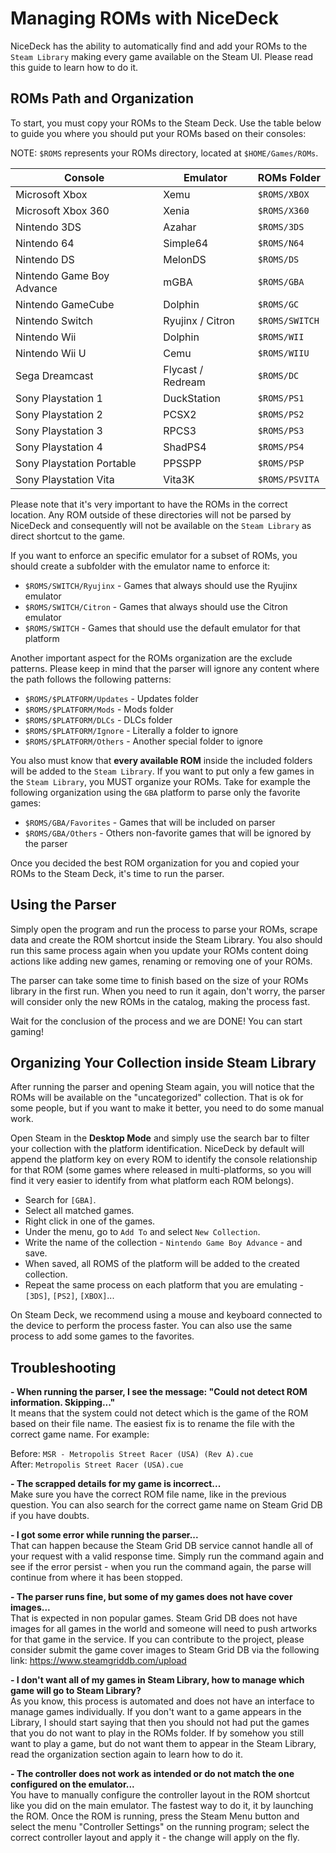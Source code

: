 # Managing ROMs with NiceDeck

NiceDeck has the ability to automatically find and add your ROMs to the ``Steam Library`` making every game available on the Steam UI. Please read this guide to learn how to do it.

## ROMs Path and Organization

To start, you must copy your ROMs to the Steam Deck. Use the table below to guide you where you should put your ROMs based on their consoles:

NOTE: ``$ROMS`` represents your ROMs directory, located at ``$HOME/Games/ROMs``.

| Console                   | Emulator                | ROMs Folder       |
|---------------------------|-------------------------|-------------------|
| Microsoft Xbox            | Xemu                    | ``$ROMS/XBOX``    |
| Microsoft Xbox 360        | Xenia                   | ``$ROMS/X360``    |
| Nintendo 3DS              | Azahar                  | ``$ROMS/3DS``     |
| Nintendo 64               | Simple64                | ``$ROMS/N64``     |
| Nintendo DS               | MelonDS                 | ``$ROMS/DS``      |
| Nintendo Game Boy Advance | mGBA                    | ``$ROMS/GBA``     |
| Nintendo GameCube         | Dolphin                 | ``$ROMS/GC``      |
| Nintendo Switch           | Ryujinx / Citron        | ``$ROMS/SWITCH``  |
| Nintendo Wii              | Dolphin                 | ``$ROMS/WII``     |
| Nintendo Wii U            | Cemu                    | ``$ROMS/WIIU``    |
| Sega Dreamcast            | Flycast / Redream       | ``$ROMS/DC``      |
| Sony Playstation 1        | DuckStation             | ``$ROMS/PS1``     |
| Sony Playstation 2        | PCSX2                   | ``$ROMS/PS2``     |
| Sony Playstation 3        | RPCS3                   | ``$ROMS/PS3``     |
| Sony Playstation 4        | ShadPS4                 | ``$ROMS/PS4``     |
| Sony Playstation Portable | PPSSPP                  | ``$ROMS/PSP``     |
| Sony Playstation Vita     | Vita3K                  | ``$ROMS/PSVITA``  |

Please note that it's very important to have the ROMs in the correct location. Any ROM outside of these directories will not be parsed by NiceDeck and consequently will not be available on the ``Steam Library`` as direct shortcut to the game.

If you want to enforce an specific emulator for a subset of ROMs, you should create a subfolder with the emulator name to enforce it:

- ``$ROMS/SWITCH/Ryujinx`` - Games that always should use the Ryujinx emulator
- ``$ROMS/SWITCH/Citron`` - Games that always should use the Citron emulator
- ``$ROMS/SWITCH`` - Games that should use the default emulator for that platform

Another important aspect for the ROMs organization are the exclude patterns. Please keep in mind that the parser will ignore any content where the path follows the following patterns:

- ``$ROMS/$PLATFORM/Updates`` - Updates folder
- ``$ROMS/$PLATFORM/Mods`` - Mods folder
- ``$ROMS/$PLATFORM/DLCs`` - DLCs folder
- ``$ROMS/$PLATFORM/Ignore`` - Literally a folder to ignore
- ``$ROMS/$PLATFORM/Others`` - Another special folder to ignore

You also must know that **every available ROM** inside the included folders will be added to the ``Steam Library``. If you want to put only a few games in the ``Steam Library``, you MUST organize your ROMs. Take for example the following organization using the ``GBA`` platform to parse only the favorite games:

- ``$ROMS/GBA/Favorites`` - Games that will be included on parser
- ``$ROMS/GBA/Others`` - Others non-favorite games that will be ignored by the parser

Once you decided the best ROM organization for you and copied your ROMs to the Steam Deck, it's time to run the parser.

## Using the Parser

Simply open the program and run the process to parse your ROMs, scrape data and create the ROM shortcut inside the Steam Library. You also should run this same process again when you update your ROMs content doing actions like adding new games, renaming or removing one of your ROMs.

The parser can take some time to finish based on the size of your ROMs library in the first run. When you need to run it again, don't worry, the parser will consider only the new ROMs in the catalog, making the process fast.

Wait for the conclusion of the process and we are DONE! You can start gaming!

## Organizing Your Collection inside Steam Library

After running the parser and opening Steam again, you will notice that the ROMs will be available on the "uncategorized" collection. That is ok for some people, but if you want to make it better, you need to do some manual work.

Open Steam in the **Desktop Mode** and simply use the search bar to filter your collection with the platform identification. NiceDeck by default will append the platform key on every ROM to identify the console relationship for that ROM (some games where released in multi-platforms, so you will find it very easier to identify from what platform each ROM belongs).

- Search for ``[GBA]``. 
- Select all matched games.
- Right click in one of the games.
- Under the menu, go to ``Add To`` and select ``New Collection``.
- Write the name of the collection - ``Nintendo Game Boy Advance`` - and save.
- When saved, all ROMS of the platform will be added to the created collection.
- Repeat the same process on each platform that you are emulating - ``[3DS]``, ``[PS2]``, ``[XBOX]``...

On Steam Deck, we recommend using a mouse and keyboard connected to the device to perform the process faster.
You can also use the same process to add some games to the favorites.

## Troubleshooting

**- When running the parser, I see the message: "Could not detect ROM information. Skipping..."**\
It means that the system could not detect which is the game of the ROM based on their file name. The easiest fix is to rename the file with the correct game name. For example:

Before: ``MSR - Metropolis Street Racer (USA) (Rev A).cue``\
After: ``Metropolis Street Racer (USA).cue``

**- The scrapped details for my game is incorrect...**\
Make sure you have the correct ROM file name, like in the previous question. You can also search for the correct game name on Steam Grid DB if you have doubts.

**- I got some error while running the parser...**\
That can happen because the Steam Grid DB service cannot handle all of your request with a valid response time. Simply run the command again and see if the error persist - when you run the command again, the parse will continue from where it has been stopped.

**- The parser runs fine, but some of my games does not have cover images...**\
That is expected in non popular games. Steam Grid DB does not have images for all games in the world and someone will need to push artworks for that game in the service. If you can contribute to the project, please consider submit the game cover images to Steam Grid DB via the following link: <https://www.steamgriddb.com/upload>

**- I don't want all of my games in Steam Library, how to manage which game will go to Steam Library?**\
As you know, this process is automated and does not have an interface to manage games individually. If you don't want to a game appears in the Library, I should start saying that then you should not had put the games that you do not want to play in the ROMs folder. If by somehow you still want to play a game, but do not want them to appear in the Steam Library, read the organization section again to learn how to do it.

**- The controller does not work as intended or do not match the one configured on the emulator...**\
You have to manually configure the controller layout in the ROM shortcut like you did on the main emulator. The fastest way to do it, it by launching the ROM. Once the ROM is running, press the Steam Menu button and select the menu "Controller Settings" on the running program; select the correct controller layout and apply it - the change will apply on the fly.